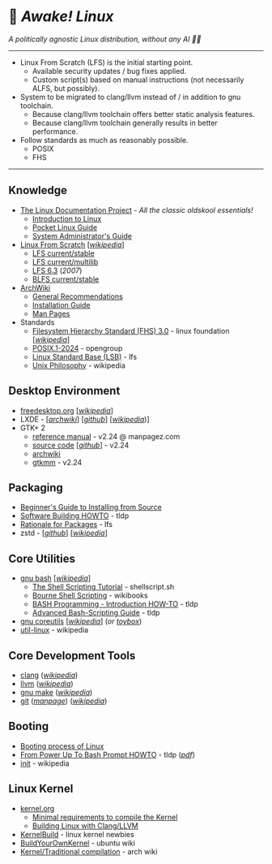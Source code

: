 # 🐧 _Awake! Linux_
_A politically agnostic Linux distribution, without any AI 🐄💩_

---

* Linux From Scratch (LFS) is the initial starting point.
  - Available security updates / bug fixes applied.
  - Custom script(s) based on manual instructions (not necessarily ALFS, but possibly).
* System to be migrated to clang/llvm instead of / in addition to gnu toolchain.
  - Because clang/llvm toolchain offers better static analysis features.
  - Because clang/llvm toolchain generally results in better performance.
* Follow standards as much as reasonably possible.
  - POSIX
  - FHS

---

## Knowledge
* [The Linux Documentation Project](https://tldp.org/) - _All the classic oldskool essentials!_
  - [Introduction to Linux](https://tldp.org/LDP/intro-linux/html/index.html)
  - [Pocket Linux Guide](https://tldp.org/LDP/Pocket-Linux-Guide/html/index.html)
  - [System Administrator's Guide](https://tldp.org/LDP/sag/html/index.html)
* [Linux From Scratch](https://www.linuxfromscratch.org/) [[_wikipedia_](https://en.wikipedia.org/wiki/Linux_From_Scratch)]
  - [LFS current/stable](https://linuxfromscratch.org/lfs/view/stable/)
  - [LFS current/multilib](https://www.linuxfromscratch.org/~thomas/multilib/index.html)
  - [LFS 6.3](https://linuxfromscratch.org/museum/lfs-museum/6.3/LFS-BOOK-6.3-HTML/) (_2007_)
  - [BLFS current/stable](https://linuxfromscratch.org/blfs/view/stable/)
* [ArchWiki](https://wiki.archlinux.org/title/Main_page)
  - [General Recommendations](https://wiki.archlinux.org/title/General_recommendations)
  - [Installation Guide](https://wiki.archlinux.org/title/Installation_guide)
  - [Man Pages](https://man.archlinux.org/)
* Standards
  - [Filesystem Hierarchy Standard (FHS) 3.0](https://refspecs.linuxfoundation.org/FHS_3.0/fhs/index.html) - linux foundation [[_wikipedia_](https://en.wikipedia.org/wiki/Filesystem_Hierarchy_Standard)]
  - [POSIX.1-2024](https://pubs.opengroup.org/onlinepubs/9799919799/) - opengroup
  - [Linux Standard Base (LSB)](https://linuxfromscratch.org/lfs/view/stable/prologue/standards.html) - lfs
  - [Unix Philosophy](https://en.wikipedia.org/wiki/Unix_philosophy) - wikipedia

## Desktop Environment
* [freedesktop.org](https://www.freedesktop.org/wiki/) [[_wikipedia_](https://en.wikipedia.org/wiki/Freedesktop.org)]
* LXDE - [[_archwiki_](https://wiki.archlinux.org/title/LXDE)] [[_github_](https://github.com/lxde)] [[_wikipedia_](https://en.wikipedia.org/wiki/LXDE))]
* GTK+ 2
  - [reference manual](https://www.manpagez.com/html/gtk2/gtk2-2.24.29/) - v2.24 @ manpagez.com
  - [source code](https://download.gnome.org/sources/gtk%2B/2.24/) [[_github_](https://github.com/GNOME/gtk/tree/2.24.33)] - v2.24
  - [archwiki](https://wiki.archlinux.org/title/GTK)
  - [gtkmm](https://download.gnome.org/sources/gtkmm/2.24/) - v2.24

## Packaging
* [Beginner's Guide to Installing from Source](https://moi.vonos.net/linux/beginners-installing-from-source/)
* [Software Building HOWTO](https://tldp.org/HOWTO/Software-Building-HOWTO.html) - tldp
* [Rationale for Packages](https://linuxfromscratch.org/lfs/view/stable/prologue/package-choices.html) - lfs
* zstd - [[_github_](https://github.com/facebook/zstd)] [[_wikipedia_](https://en.wikipedia.org/wiki/Zstd)]

## Core Utilities
* [gnu bash](https://www.gnu.org/software/bash/) [[_wikipedia_](https://en.wikipedia.org/wiki/Bash_(Unix_shell))]
  - [The Shell Scripting Tutorial](https://www.shellscript.sh/) - shellscript.sh
  - [Bourne Shell Scripting](https://en.wikibooks.org/wiki/Bourne_Shell_Scripting) - wikibooks
  - [BASH Programming - Introduction HOW-TO](https://tldp.org/HOWTO/Bash-Prog-Intro-HOWTO.html) - tldp
  - [Advanced Bash-Scripting Guide](https://tldp.org/LDP/abs/html/index.html) - tldp
* [gnu coreutils](https://www.gnu.org/software/coreutils/coreutils.html) [[_wikipedia_](https://en.wikipedia.org/wiki/List_of_GNU_Core_Utilities_commands)] (_or [toybox](http://www.landley.net/toybox/)_)
* [util-linux](https://en.wikipedia.org/wiki/Util-linux) - wikipedia

## Core Development Tools
* [clang](https://clang.llvm.org/) ([_wikipedia_](https://en.wikipedia.org/wiki/Clang))
* [llvm](https://llvm.org/) ([_wikipedia_](https://en.wikipedia.org/wiki/LLVM))
* [gnu make](https://www.gnu.org/software/make/) ([_wikipedia_](https://en.wikipedia.org/wiki/Make_(software)))
* [git](https://git-scm.com/doc) ([_manpage_](https://www.kernel.org/pub/software/scm/git/docs/)) ([_wikipedia_](https://en.wikipedia.org/wiki/Git))

## Booting
* [Booting process of Linux](https://en.wikipedia.org/wiki/Booting_process_of_Linux)
* [From Power Up To Bash Prompt HOWTO](https://tldp.org/HOWTO/From-PowerUp-To-Bash-Prompt-HOWTO.html) - tldp ([_pdf_](https://tldp.org/HOWTO/pdf/From-PowerUp-To-Bash-Prompt-HOWTO.pdf))
* [init](https://en.wikipedia.org/wiki/Init) - wikipedia

## Linux Kernel
* [kernel.org](https://kernel.org/)
  - [Minimal requirements to compile the Kernel](https://www.kernel.org/doc/html/latest/process/changes.html)
  - [Building Linux with Clang/LLVM](https://www.kernel.org/doc/html/latest/kbuild/llvm.html)
* [KernelBuild](https://kernelnewbies.org/KernelBuild) - linux kernel newbies
* [BuildYourOwnKernel](https://wiki.ubuntu.com/Kernel/BuildYourOwnKernel) - ubuntu wiki
* [Kernel/Traditional compilation](https://wiki.archlinux.org/title/Kernel/Traditional_compilation) - arch wiki
